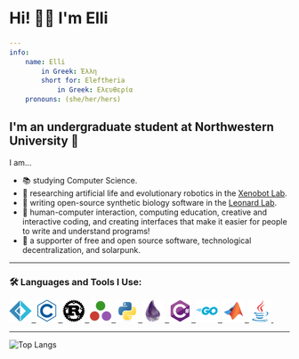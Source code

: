 # Hi! 👋🏻 I'm Elli

```yaml
---
info:
    name: Elli
        in Greek: Έλλη
        short for: Eleftheria
            in Greek: Ελευθερία
    pronouns: (she/her/hers)
```

## I'm an undergraduate student at Northwestern University :purple_heart:

I am...

- :books: studying Computer Science.
- :robot: researching artificial life and evolutionary robotics in the [Xenobot Lab](https://www.xenobot.group/).
- 🧬 writing open-source synthetic biology software in the [Leonard Lab](https://www.leonard.northwestern.edu).
- :sparkling_heart: human-computer interaction, computing education, creative and interactive coding, and creating interfaces that make it easier for people to write and understand programs!
- :speech_balloon: a supporter of free and open source software, technological decentralization, and solarpunk.

---

### :hammer_and_wrench: Languages and Tools I Use:

<div>
  <a href="https://fsharp.org" target="_blank">
      <img src="https://raw.githubusercontent.com/devicons/devicon/master/icons/fsharp/fsharp-original.svg" title="F#" alt="F#" height="40"/>&nbsp;
  </a>
  <a href="https://learn.microsoft.com/en-us/cpp/c-language/c-language-reference?view=msvc-170" target="_blank">
    <img src="https://raw.githubusercontent.com/devicons/devicon/master/icons/c/c-line.svg" title="C" alt="C" height="40"/>&nbsp;
  </a>
  <a href="https://www.rust-lang.org" target="_blank">
    <img src="https://raw.githubusercontent.com/devicons/devicon/master/icons/rust/rust-plain.svg" title="Rust" alt="Rust" height="40"/>&nbsp;
  </a>
  <a href="https://julialang.org/" target="_blank">
      <img src="https://raw.githubusercontent.com/devicons/devicon/master/icons/julia/julia-original.svg" title="Julia" alt="Julia" height="40"/>&nbsp;
  </a>
  <a href="https://www.python.org" target="_blank">
    <img src="https://raw.githubusercontent.com/devicons/devicon/master/icons/python/python-original.svg" title="Python" alt="Python" height="40"/>&nbsp;
  </a>
  <a href="https://elixir-lang.org/" target="_blank">
      <img src="https://raw.githubusercontent.com/devicons/devicon/master/icons/elixir/elixir-original.svg" title="Elixir" alt="Elixir" height="40"/>&nbsp;
  </a>
  <a href="https://learn.microsoft.com/en-us/dotnet/csharp/" target="_blank">
      <img src="https://raw.githubusercontent.com/devicons/devicon/master/icons/csharp/csharp-original.svg" title="C#" alt="C#" height="40"/>&nbsp;
  </a>
  <a href="https://go.dev" target="_blank">
      <img src="https://raw.githubusercontent.com/devicons/devicon/master/icons/go/go-original-wordmark.svg" title="Go" alt="Go" height="40"/>&nbsp;
  </a>
  <a href="https://www.mathworks.com/products/matlab.html" target="_blank">
    <img src="https://raw.githubusercontent.com/devicons/devicon/master/icons/matlab/matlab-original.svg" title="Matlab" alt="Matlab" height="40"/>&nbsp;
  </a>
  <a href="https://www.oracle.com/java/" target="_blank">
    <img src="https://raw.githubusercontent.com/devicons/devicon/master/icons/java/java-original.svg" title="Java" alt="Java" height="40"/>&nbsp;
  </a>
</div>

---

![Top Langs](https://github-readme-stats-pmwof1bsg-ellifteria.vercel.app/api/top-langs/?username=ellifteria&exclude_repo=github-readme-stats,ellifteria,blog,alexeberes.github.io,hugo-theme-hello-friend-ng,xenobot_lab_notebook,xenobot_lab_notebook,old-blog,CS211FinalProject,astronvim-config,CS213-BombLab,CS-213,CS-376&langs_count=10&hide=assembly,cython,html,javascript,css,scss,processing,shell,cmake,makefile,procfile&theme=transparent&layout=compact)

